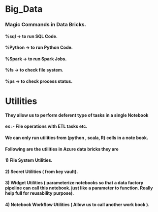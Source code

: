 # Big_Data
### Magic Commands in Data Bricks.
#### %sql    -> to run SQL Code.
#### %Python -> to run Python Code.
#### %Spark  -> to run Spark Jobs.
#### %fs     -> to check file system.
#### %ps     -> to check process status.
# Utilities
#### They allow us to perform deferent type of tasks in a single Notebook
#### ex :- File operations with ETL tasks etc.
#### We can only run utilities from (python , scala, R) cells in a note book.
#### Following are the utilities in Azure data bricks they are 
#### 1) File System Utilities.
#### 2) Secret Utilities ( from key vault).
#### 3) Widget Utilities ( parameterize notebooks so that a data factory pipeline can call this notebook. just like a parameter to function. Really help full for reusability purpose).
#### 4) Notebook Workflow Utilities ( Allow us to call another work book ).
